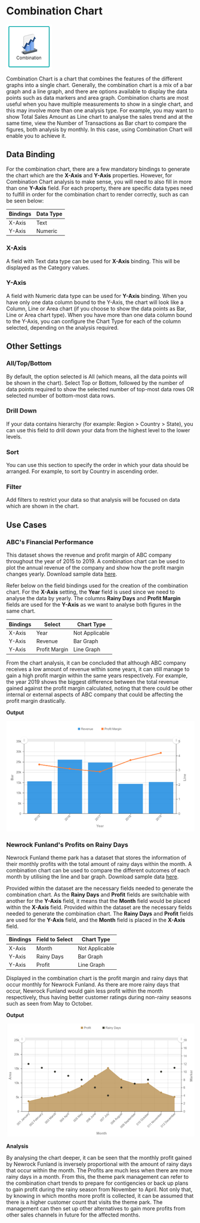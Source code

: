 # Combination Chart

![Combination](./images/combination-chart/combination.PNG)

Combination Chart is a chart that combines the features of the different graphs into a single chart. Generally, the combination chart is a mix of a bar graph and a line graph, and there are options available to display the data points such as data markers and area graph. Combination charts are most useful when you have multiple measurements to show in a single chart, and this may involve more than one analysis type. For example, you may want to show Total Sales Amount as Line chart to analyse the sales trend and at the same time, view the Number of Transactions as Bar chart to compare the figures, both analysis by monthly. In this case, using Combination Chart will enable you to achieve it.

## Data Binding

For the combination chart, there are a few mandatory bindings to generate the chart which are the **X-Axis** and **Y-Axis** properties. However, for Combination Chart analysis to make sense, you will need to also fill in more than one **Y-Axis** field. For each property, there are specific data types need to fulfill in order for the combination chart to render correctly, such as can be seen below:

|Bindings |Data Type|
|---|---|
|X-Axis|Text|
|Y-Axis|Numeric|

### X-Axis

A field with Text data type can be used for **X-Axis** binding. This will be displayed as the Category values.

### Y-Axis

A field with Numeric data type can be used for **Y-Axis** binding. When you have only one data column bound to the Y-Axis, the chart will look like a Column, Line or Area chart (if you choose to show the data points as Bar, Line or Area chart type). When you have more than one data column bound to the Y-Axis, you can configure the Chart Type for each of the column selected, depending on the analysis required.

## Other Settings

### All/Top/Bottom

By default, the option selected is All (which means, all the data points will be shown in the chart). Select Top or Bottom, followed by the number of data points required to show the selected number of top-most data rows OR selected number of bottom-most data rows.

### Drill Down

If your data contains hierarchy (for example: Region > Country > State), you can use this field to drill down your data from the highest level to the lower levels.

### Sort

You can use this section to specify the order in which your data should be arranged. For example, to sort by Country in ascending order.

### Filter

Add filters to restrict your data so that analysis will be focused on data which are shown in the chart.

## Use Cases

### ABC's Financial Performance
This dataset shows the revenue and profit margin of ABC company throughout the year of 2015 to 2019. A combination chart can be used to plot the annual revenue of the company and show how the profit margin changes yearly. Download sample data [here](./sample-data/combination-chart/abc-financial-performance.xlsx).

Refer below on the field bindings used for the creation of the combination chart. For the **X-Axis** setting, the **Year** field is used since we need to analyse the data by yearly. The columns **Rainy Days** and **Profit Margin** fields are used for the **Y-Axis** as we want to analyse both figures in the same chart.

|Bindings |Select| Chart Type|
|---|---|---|
|X-Axis|Year|Not Applicable|
|Y-Axis|Revenue|Bar Graph|
|Y-Axis|Profit Margin|Line Graph|

From the chart analysis, it can be concluded that although ABC company receives a low amount of revenue within some years, it can still manage to gain a high profit margin within the same years respectively. For example, the year 2019 shows the biggest difference between the total revenue gained against the profit margin calculated, noting that there could be other internal or external aspects of ABC company that could be affecting the profit margin drastically.

**Output**

![Financial Performance](./images/combination-chart/output-1.PNG)

### Newrock Funland's Profits on Rainy Days
Newrock Funland theme park has a dataset that stores the information of their monthly profits with the total amount of rainy days within the month. A combination chart can be used to compare the different outcomes of each month by utilising the line and bar graph. Download sample data [here](./sample-data/combination-chart/nf-rainyprofits.csv).

Provided within the dataset are the necessary fields needed to generate the combination chart. As the **Rainy Days** and **Profit** fields are switchable with another for the **Y-Axis** field, it means that the **Month** field would be placed within the **X-Axis** field.
Provided within the dataset are the necessary fields needed to generate the combination chart. The **Rainy Days** and **Profit** fields are used for the **Y-Axis** field, and the **Month** field is placed in the **X-Axis** field.

|Bindings |Field to Select|Chart Type|
|---|---|---|
|X-Axis|Month|Not Applicable|
|Y-Axis|Rainy Days|Bar Graph|
|Y-Axis|Profit|Line Graph|

Displayed in the combination chart is the profit margin and rainy days that occur monthly for Newrock Funland. As there are more rainy days that occur, Newrock Funland would gain less profit within the month respectively, thus having better customer ratings during non-rainy seasons such as seen from May to October.

**Output**

![Newrock Funland](./images/combination-chart/output-2.PNG)

**Analysis**

By analysing the chart deeper, it can be seen that the monthly profit gained by Newrock Funland is inversely proportional with the amount of rainy days that occur within the month. The Profits are much less when there are more rainy days in a month. From this, the theme park management can refer to the combination chart trends to prepare for contigencies or back up plans to gain profit during the rainy season from November to April. Not only that, by knowing in which months more profit is collected, it can be assumed that there is a higher customer count that visits the theme park. The management can then set up other alternatives to gain more profits from other sales channels in future for the affected months.